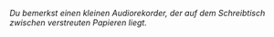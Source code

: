 _Du bemerkst einen kleinen Audiorekorder, der auf dem Schreibtisch zwischen verstreuten Papieren liegt._
